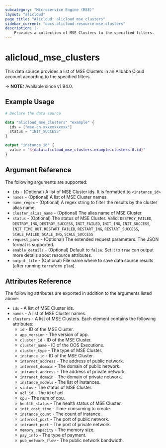 ```yaml
---
subcategory: "Microservice Engine (MSE)"
layout: "alicloud"
page_title: "Alicloud: alicloud_mse_clusters"
sidebar_current: "docs-alicloud-resource-mse-clusters"
description: |-
    Provides a collection of MSE Clusters to the specified filters.
---
```


# alicloud_mse_clusters

This data source provides a list of MSE Clusters in an Alibaba Cloud account according to the specified filters.

-> **NOTE:** Available since v1.94.0.

## Example Usage

```terraform
# Declare the data source

data "alicloud_mse_clusters" "example" {
  ids = ["mse-cn-xxxxxxxxxxx"]
  status = "INIT_SUCCESS"
}

output "instance_id" {
  value = "${data.alicloud_mse_clusters.example.clusters.0.id}"
}
```

## Argument Reference

The following arguments are supported:

* `ids` - (Optional) A list of MSE Cluster ids. It is formatted to `<instance_id>`
* `names` - (Optional)  A list of MSE Cluster names.
* `name_regex` - (Optional) A regex string to filter the results by the cluster alias name.
* `cluster_alias_name` - (Optional) The alias name of MSE Cluster.
* `status` - (Optional) The status of MSE Cluster. Valid: `DESTROY_FAILED`, `DESTROY_ING`, `DESTROY_SUCCESS`, `INIT_FAILED`, `INIT_ING`, `INIT_SUCCESS`, `INIT_TIME_OUT`, `RESTART_FAILED`, `RESTART_ING`, `RESTART_SUCCESS`, `SCALE_FAILED`, `SCALE_ING`, `SCALE_SUCCESS`
* `request_pars` - (Optional) The extended request parameters. The JSON format is supported.
* `enable_details` - (Optional) Default to `false`. Set it to `true` can output more details about resource attributes.
* `output_file` - (Optional) File name where to save data source results (after running `terraform plan`).

## Attributes Reference

The following attributes are exported in addition to the arguments listed above:

* `ids` -  A list of MSE Cluster ids.
* `names` -  A list of MSE Cluster names.
* `clusters` - A list of MSE Clusters. Each element contains the following attributes:
  * `id` - ID of the MSE Cluster.
  * `app_version` - The version of app.
  * `cluster_id` - ID of the MSE Cluster.
  * `cluster_name` - ID of the OOS Executions.
  * `cluster_type` - The type of MSE Cluster.
  * `instance_id` - ID of the MSE Cluster.
  * `internet_address` - The address of public network.
  * `internet_domain` - The domain of public network.
  * `intranet_address` - The address of private network.
  * `intranet_domain` - The domain of private network.
  * `instance_models` - The list of instances.
  * `status` - The status of MSE Cluster.
  * `acl_id` - The id of acl.
  * `cpu` - The num of cpu.
  * `health_status` - The health status of MSE Cluster.
  * `init_cost_time` - Time-consuming to create.
  * `instance_count` - The count of instance.
  * `internet_port` - The port of public network.
  * `intranet_port` - The port of private network.
  * `memory_capacity` - The memory size.
  * `pay_info` - The type of payment.
  * `pub_network_flow` - The public network bandwidth.
